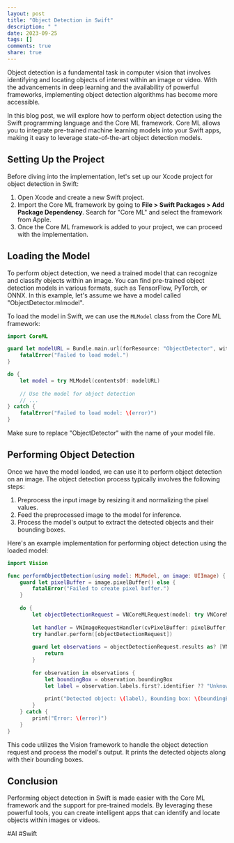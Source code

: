 ```yaml
---
layout: post
title: "Object Detection in Swift"
description: " "
date: 2023-09-25
tags: []
comments: true
share: true
---
```


Object detection is a fundamental task in computer vision that involves identifying and locating objects of interest within an image or video. With the advancements in deep learning and the availability of powerful frameworks, implementing object detection algorithms has become more accessible.

In this blog post, we will explore how to perform object detection using the Swift programming language and the Core ML framework. Core ML allows you to integrate pre-trained machine learning models into your Swift apps, making it easy to leverage state-of-the-art object detection models.

## Setting Up the Project

Before diving into the implementation, let's set up our Xcode project for object detection in Swift:

1. Open Xcode and create a new Swift project.
2. Import the Core ML framework by going to **File > Swift Packages > Add Package Dependency**. Search for "Core ML" and select the framework from Apple.
3. Once the Core ML framework is added to your project, we can proceed with the implementation.

## Loading the Model

To perform object detection, we need a trained model that can recognize and classify objects within an image. You can find pre-trained object detection models in various formats, such as TensorFlow, PyTorch, or ONNX. In this example, let's assume we have a model called "ObjectDetector.mlmodel".

To load the model in Swift, we can use the `MLModel` class from the Core ML framework:

```swift
import CoreML

guard let modelURL = Bundle.main.url(forResource: "ObjectDetector", withExtension: "mlmodel") else {
    fatalError("Failed to load model.")
}

do {
    let model = try MLModel(contentsOf: modelURL)
    
    // Use the model for object detection
    // ...
} catch {
    fatalError("Failed to load model: \(error)")
}
```
Make sure to replace "ObjectDetector" with the name of your model file.

## Performing Object Detection

Once we have the model loaded, we can use it to perform object detection on an image. The object detection process typically involves the following steps:

1. Preprocess the input image by resizing it and normalizing the pixel values.
2. Feed the preprocessed image to the model for inference.
3. Process the model's output to extract the detected objects and their bounding boxes.

Here's an example implementation for performing object detection using the loaded model:

```swift
import Vision

func performObjectDetection(using model: MLModel, on image: UIImage) {
    guard let pixelBuffer = image.pixelBuffer() else {
        fatalError("Failed to create pixel buffer.")
    }
    
    do {
        let objectDetectionRequest = VNCoreMLRequest(model: try VNCoreMLModel(for: model))
        
        let handler = VNImageRequestHandler(cvPixelBuffer: pixelBuffer, options: [:])
        try handler.perform([objectDetectionRequest])
        
        guard let observations = objectDetectionRequest.results as? [VNRecognizedObjectObservation] else {
            return
        }
        
        for observation in observations {
            let boundingBox = observation.boundingBox
            let label = observation.labels.first?.identifier ?? "Unknown"
            
            print("Detected object: \(label), Bounding box: \(boundingBox)")
        }
    } catch {
        print("Error: \(error)")
    }
}
```

This code utilizes the Vision framework to handle the object detection request and process the model's output. It prints the detected objects along with their bounding boxes.

## Conclusion

Performing object detection in Swift is made easier with the Core ML framework and the support for pre-trained models. By leveraging these powerful tools, you can create intelligent apps that can identify and locate objects within images or videos.

#AI #Swift